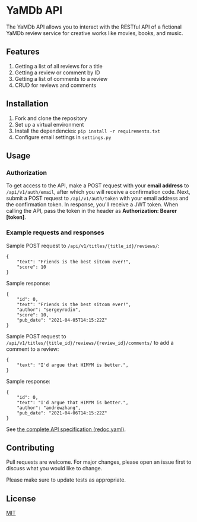 # YaMDb API

The YaMDb API allows you to interact with the RESTful API of a fictional YaMDb review service for creative works like movies, books, and music.

## Features

1. Getting a list of all reviews for a title
2. Getting a review or comment by ID
3. Getting a list of comments to a review
4. CRUD for reviews and comments

## Installation

1. Fork and clone the repository
2. Set up a virtual environment
3. Install the dependencies: `pip install -r requirements.txt`
4. Configure email settings in `settings.py`

## Usage

### Authorization

To get access to the API, make a POST request with your **email address** to `/api/v1/auth/email`, after which you will receive a confirmation code. Next, submit a POST request to `/api/v1/auth/token` with your email address and the confirmation token. In response, you'll receive a JWT token. When calling the API, pass the token in the header as **Authorization: Bearer [token]**.

### Example requests and responses

Sample POST request to `/api/v1/titles/{title_id}/reviews/`:

```
{
	"text": "Friends is the best sitcom ever!",
	"score": 10
}
```

Sample response:

```
{
	"id": 0,
	"text": "Friends is the best sitcom ever!",
	"author": "sergeyrodin",
	"score": 10,
	"pub_date": "2021-04-05T14:15:22Z"
}
```

Sample POST request to `/api/v1/titles/{title_id}/reviews/{review_id}/comments/` to add a comment to a review:

```
{
	"text": "I'd argue that HIMYM is better.",
}
```

Sample response:

```
{
	"id": 0,
	"text": "I'd argue that HIMYM is better.",
	"author": "andrewzhang",
	"pub_date": "2021-04-06T14:15:22Z"
}
```

See [the complete API specification (redoc.yaml)](https://github.com/RodinGolodin/api_yamdb_completed/blob/master/static/redoc.yaml).

## Contributing

Pull requests are welcome. For major changes, please open an issue first to discuss what you would like to change.

Please make sure to update tests as appropriate.

## License

[MIT](https://choosealicense.com/licenses/mit/)
